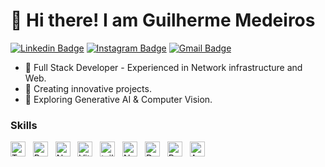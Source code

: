 
# 👋 Hi there! I am Guilherme Medeiros

[![Linkedin Badge](https://img.shields.io/badge/-guilherme-484f58?style=flat-square&labelColor=279EFF&logo=Linkedin&logoColor=white&link=https://www.linkedin.com/in/guilherme-medeirosx/)](https://www.linkedin.com/in/guilherme-medeirosx/) 
[![Instagram Badge](https://img.shields.io/badge/-@g_medeiros-484f58?style=flat-square&labelColor=E1306C&logo=instagram&logoColor=white&link=https://www.instagram.com/g_medeirosx/)](https://www.instagram.com/g_medeirosx/) 
[![Gmail Badge](https://img.shields.io/badge/-guilhermedeamorimmedeiros@yahoo.com.br-484f58?style=flat-square&labelColor=DB4437&logo=Gmail&logoColor=white&link=mailto:guilhermedeamorimmedeiros@yahoo.com.br)](mailto:guilhermedeamorimmedeiros@yahoo.com.br)

- 🚀 Full Stack Developer - Experienced in Network infrastructure and Web.
- 🌱 Creating innovative  projects.
- 🔬 Exploring Generative AI & Computer Vision.


### Skills
<a href="https://www.typescriptlang.org/" target="_blank" rel="noreferrer"><img src="https://raw.githubusercontent.com/danielcranney/readme-generator/main/public/icons/skills/typescript-colored.svg" width="24" height="24" alt="TypeScript" /></a>
&nbsp;&nbsp;<a href="https://reactjs.org/" target="_blank" rel="noreferrer"><img src="https://raw.githubusercontent.com/danielcranney/readme-generator/main/public/icons/skills/react-colored.svg" width="24" height="24" alt="React" /></a>
&nbsp;&nbsp;<a href="https://nextjs.org/docs" target="_blank" rel="noreferrer"><img src="https://raw.githubusercontent.com/danielcranney/readme-generator/main/public/icons/skills/nextjs-colored.svg" width="24" height="24" alt="NextJs" /></a>
&nbsp;&nbsp;<a href="https://vitejs.dev/" target="_blank" rel="noreferrer"><img src="https://raw.githubusercontent.com/danielcranney/readme-generator/main/public/icons/skills/vite-colored.svg" width="24" height="24" alt="Vite" /></a>
&nbsp;&nbsp;<a href="https://tailwindcss.com/" target="_blank" rel="noreferrer"><img src="https://www.vectorlogo.zone/logos/tailwindcss/tailwindcss-icon.svg" alt="tailwind" width="24" height="24"/></a>
&nbsp;&nbsp;<a href="https://nodejs.org/en/" target="_blank" rel="noreferrer"><img src="https://raw.githubusercontent.com/danielcranney/readme-generator/main/public/icons/skills/nodejs-colored.svg" width="24" height="24" alt="NodeJS" /></a>
&nbsp;&nbsp;<a href="https://www.docker.com/" target="_blank" rel="noreferrer"><img src="https://raw.githubusercontent.com/danielcranney/readme-generator/main/public/icons/skills/docker-colored.svg" width="24" height="24" alt="Docker" /></a>
&nbsp;&nbsp;<a href="https://www.python.org/" target="_blank" rel="noreferrer"><img src="https://raw.githubusercontent.com/danielcranney/readme-generator/main/public/icons/skills/python-colored.svg" width="24" height="24" alt="Python" /></a>
&nbsp;&nbsp;<a href="https://www.arduino.cc/" target="_blank" rel="noreferrer"><img src="https://cdn.worldvectorlogo.com/logos/arduino-1.svg" width="24" height="24" alt="Arduino" /></a>
